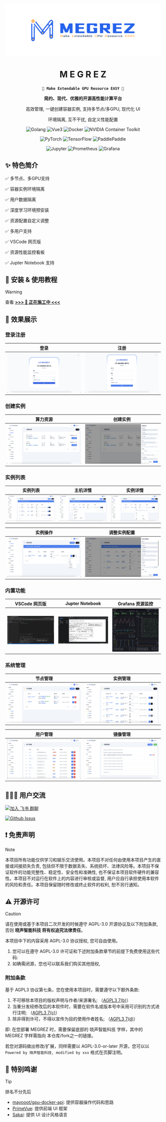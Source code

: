 <div align="center">

![MEGREZ](assets/logo.png)

# M E G R E Z

**`🌈 Make Extendable GPU Resource EASY 🚀`**

**简约、现代、优雅的开源高性能计算平台**

高效管理, 一键创建容器实例, 支持多节点/多GPU, 现代化 UI

环境隔离, 互不干扰, 自定义性能配置

![Golang](https://img.shields.io/badge/Golang-1.23.4-blue?style=flat-square&logo=go) ![Vue3](https://img.shields.io/badge/Vue-3.4-green?style=flat-square&logo=vue.js) ![Docker](https://img.shields.io/badge/Docker-27.3.1-blue?style=flat-square&logo=docker) ![NVIDIA Container Toolkit](https://img.shields.io/badge/NVIDIA_Container_Toolkit-1.17.3-76B900?style=flat-square&logo=nvidia)

![PyTorch](https://img.shields.io/badge/PyTorch-555?style=flat-square&logo=pytorch) ![TensorFlow](https://img.shields.io/badge/TensorFlow-555?style=flat-square&logo=tensorflow) ![PaddlePaddle](https://img.shields.io/badge/PaddlePaddle-555?style=flat-square&logo=paddlepaddle)

![Jupyter](https://img.shields.io/badge/Jupyter-555?style=flat-square&logo=jupyter) ![Prometheus](https://img.shields.io/badge/Prometheus-555?style=flat-square&logo=prometheus) ![Grafana](https://img.shields.io/badge/Grafana-555?style=flat-square&logo=grafana)

</div>

## ✨ 特色简介

✅ 多节点、多GPU支持

✅ 容器实例环境隔离

✅ 用户数据隔离

✅ 深度学习环境预安装

✅ 资源配置自定义调整

✅ 多用户支持

✅ VSCode 网页版

✅ 资源性能监控看板

✅ Jupter Notebook 支持


## 📝 安装 & 使用教程

> [!WARNING]
> 查看 [**>>> 🚧 正在施工中 <<<**]()



## 📌 效果展示

### 登录注册

|           登录            |              注册              |
| :-----------------------: | :----------------------------: |
| ![登录](assets/login.png) | ![注册](assets/registered.png) |

### 创建实例

| 算力资源                                | 创建实例                          |
| --------------------------------------- | --------------------------------- |
| ![创建实例](assets/create_instance.png) | ![](assets/create_instance_2.png) |

### 实例列表

| 实例列表                              | 主机详情                             | 实例详情                               |
| ------------------------------------- | ------------------------------------ | -------------------------------------- |
| ![实例列表](assets/instance_list.jpg) | ![](assets/instance_list_detail.png) | ![](assets/instance_list_detail_1.png) |

| 实例操作                               | 调整实例配置                                |
| -------------------------------------- | ------------------------------------------- |
| ![](assets/instance_list_detail_2.png) | ![修改实例列表](assets/change_instance.png) |

### 内置功能

| VSCode 网页版                                        | Jupter Notebook                                 | Grafana 资源监控                 |
| ---------------------------------------------------- | ----------------------------------------------- | -------------------------------- |
| ![image-20250116010708107](./assets/code-server.png) | ![Jupter NoteBook](./assets/juper-notebook.png) | ![Grafana](./assets/grafana.png) |

### 系统管理

| 节点管理                                              | 实例管理                                |
| ----------------------------------------------------- | --------------------------------------- |
| ![image-20241230213147587](./assets/node-manager.png) | ![实例管理](assets/instance_manage.png) |

| 用户管理                              | 镜像管理                                               |
| ------------------------------------- | ------------------------------------------------------ |
| ![用户管理](assets/people_manage.png) | ![image-20241230213238801](./assets/image-manager.png) |



## 🙋🏻‍♂️ 用户交流

[![加入 飞书 群聊](https://img.shields.io/badge/加入飞书群聊-MEGREZ-2D5CF6?style=flat-square&logo=feishu)](https://applink.feishu.cn/client/chat/chatter/add_by_link?link_token=162v2304-4020-4c0a-af96-2b3caa5d4da6)

[![Github Issus](https://img.shields.io/github/issues/XShengTech/MEGREZ?style=flat-square&logo=github)](https://github.com/XShengTech/MEGREZ/issues)


## ❗️ 免责声明

> [!NOTE]
> 本项目所有功能仅供学习和娱乐交流使用。本项目不对任何由使用本项目产生的直接或间接损失负责, 包括但不限于数据丢失、系统损坏、法律风险等。本项目不保证软件的功能完整性、稳定性、安全性和准确性, 也不保证本项目软件硬件的兼容性。本项目不对运行在软件上的内容进行审核或监督, 用户应自行承担使用本软件的风险和责任。本项目保留随时修改或终止软件的权利, 恕不另行通知。



## ⚠️ 开源许可

> [!CAUTION]
> 请在使用或基于本项目二次开发的时候遵守 AGPL-3.0 开源协议及以下附加条款, 否则 **晓声智能科技 将有权追究法律责任**。

本项目中下的内容采用 AGPL-3.0 协议授权, 您可自由使用。

1. 您可以在遵守 AGPL-3.0 许可证和下述附加条款章节的前提下免费使用这些代码:
2. 如确需闭源，您也可以联系我们购买其他授权,

### 附加条款

基于 AGPL3 协议第七条，您在使用本项目时，需要遵守以下额外条款:

1. 不可移除本项目的版权声明与作者/来源署名; （[AGPL3 7(b)](LICENSE#L356)）
2. 当重分发经修改后的本软件时，需要在软件名或版本号中采用可识别的方式进行注明; （[AGPL3 7(c)](LICENSE#L360)）
3. 除非得到许可，不得以宣传为目的使用作者姓名; （[AGPL3 7(d)](LICENSE#364)）

即:
在您部署 MEGREZ 时，需要保留底部的 晓声智能科技 字样，其中的 MEGREZ 字样需指向 本仓库/fork之一的链接。



若您对源码做出修改/扩展，同样需要以 AGPL-3.0-or-later 开源，您可以以 `Powered by 晓声智能科技, modified by xxx` 格式在页脚注明。



## 🙏 特别鸣谢

> [!TIP]
> 排名不分先后

* [mayooot/gpu-docker-api](https://github.com/mayooot/gpu-docker-api): 提供容器操作代码和思路
* [PrimeVue](https://primevue.org/): 提供前端 UI 框架
* [Sakai](https://github.com/primefaces/sakai-vue): 提供 UI 设计风格语言
